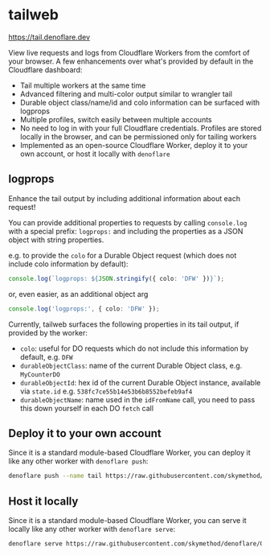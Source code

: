 # tailweb

https://tail.denoflare.dev

View live requests and logs from Cloudflare Workers from the comfort of your browser. 
A few enhancements over what's provided by default in the Cloudflare dashboard:

- Tail multiple workers at the same time
- Advanced filtering and multi-color output similar to wrangler tail
- Durable object class/name/id and colo information can be surfaced with logprops
- Multiple profiles, switch easily between multiple accounts
- No need to log in with your full Cloudflare credentials. Profiles are stored locally in the browser, and can be permissioned only for tailing workers
- Implemented as an open-source Cloudflare Worker, deploy it to your own account, or host it locally with `denoflare`

## logprops
Enhance the tail output by including additional information about each request!

You can provide additional properties to requests by calling `console.log` with a special prefix: `logprops:` and including the properties as a JSON object with string properties.

e.g. to provide the `colo` for a Durable Object request (which does not include colo information by default):
```ts
console.log(`logprops: ${JSON.stringify({ colo: 'DFW' })}`);
```
or, even easier, as an additional object arg
```ts
console.log('logprops:', { colo: 'DFW' });
```

Currently, tailweb surfaces the following properties in its tail output, if provided by the worker:
 - `colo`: useful for DO requests which do not include this information by default, e.g. `DFW`
 - `durableObjectClass`: name of the current Durable Object class, e.g. `MyCounterDO`
 - `durableObjectId`: hex id of the current Durable Object instance, available via `state.id` e.g. `538fc7ce55b14e53b6b8552befeb9af4`
 - `durableObjectName`: name used in the `idFromName` call, you need to pass this down yourself in each DO `fetch` call

## Deploy it to your own account

Since it is a standard module-based Cloudflare Worker, you can deploy it like any other worker with `denoflare push`:

```sh
denoflare push --name tail https://raw.githubusercontent.com/skymethod/denoflare/0.1.0/tailweb-worker/tailweb_worker.ts
```

## Host it locally

Since it is a standard module-based Cloudflare Worker, you can serve it locally like any other worker with `denoflare serve`:

```sh
denoflare serve https://raw.githubusercontent.com/skymethod/denoflare/0.1.0/tailweb-worker/tailweb_worker.ts
```
